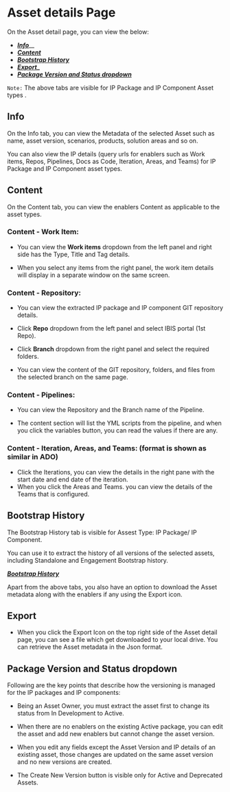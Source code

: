 # Asset details Page


On the Asset detail page, you can view the below:

- _[**Info**](#Info)___
- _[**Content**](#Content)_ 
- _**[Bootstrap History](#Bootstrap-History)**_
- **[_Export_](#Export)_**
- **_[Package Version and Status dropdown](#Package-Version-and-Status-dropdown)_**

`Note:` The above tabs are visible for IP Package and IP Component Asset types .

## Info

On the Info tab, you can view the Metadata of the selected Asset such as name, asset version, scenarios, products, solution areas and so on.

You can also view the IP details (query urls for enablers such as Work items, Repos, Pipelines, Docs as Code, Iteration, Areas, and Teams) for IP Package and IP Component asset types.

## Content

On the Content tab, you can view the enablers Content as applicable to the asset types.

### Content - Work Item:

- You can view the **Work items** dropdown from the left panel and right side has the Type, Title and Tag details. 

- When you select any items from the right panel, the work item details will display in a separate window on the same screen.

### Content - Repository:

- You can view the extracted IP package and IP component GIT repository details.

- Click **Repo** dropdown from the left panel and select IBIS portal (1st Repo). 

- Click **Branch** dropdown from the right panel and select the required folders.

- You can view the content of the GIT repository, folders, and files from the selected branch on the same page. 

### Content - Pipelines:

- You can view the Repository and the Branch name of the Pipeline.

- The content section will list the YML scripts from the pipeline, and when you click the variables button, you can read the values if there are any.

### Content - Iteration, Areas, and Teams: (format is shown as similar in ADO)

- Click the Iterations, you can view the details in the right pane with the start date and end date of the iteration.
- When you click the Areas and Teams. you can view the details of the Teams that is configured.

## Bootstrap History

The Bootstrap History tab is visible for Assest Type: IP Package/ IP Component. 

You can use it to extract the history of all versions of the selected assets, including Standalone and Engagement Bootstrap history.

[**_Bootstrap History_**](https://aka.ms/Bootstrap-History)

Apart from the above tabs, you also have an option to download the Asset metadata along with the enablers if any using the Export icon.

## Export

- When you click the Export Icon on the top right side of the Asset detail page, you can see a file which get downloaded to your local drive. You can retrieve the Asset metadata in the Json format.

## Package Version and Status dropdown

Following are the key points that describe how the versioning is managed for the IP packages and IP components:

- Being an Asset Owner, you must extract the asset first to change its status from In Development to Active.

- When there are no enablers on the existing Active package, you can edit the asset and add new enablers but cannot change the asset version.  

- When you edit any fields except the Asset Version and IP details of an existing asset, those changes are updated on the same asset version and no new versions are created.

- The Create New Version button is visible only for Active and Deprecated Assets. 





 





